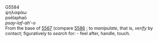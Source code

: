 <body>
  <p>G5584<br>  ψηλαφάω  <br> psēlaphaō  <br><i>psay-laf-ah‘-o </i><br>From the base of <a href="g5567.htm">5567</a> (compare <a href="g5586.htm">5586</a> ; to <i>manipulate</i>, that is, <i>verify</i> by contact; figuratively to <i>search</i> for: - feel after, handle, touch.<br></p>
 </body>